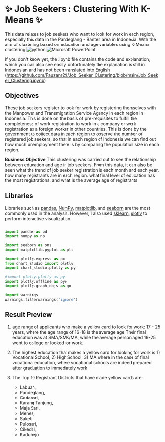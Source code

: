 # ✨ Job Seekers : Clustering With K-Means ✨ 
This data relates to job seekers who want to look for work in each region, especially this data in the Pandeglang - Banten area in Indonesia. With the aim of clustering based on education and age variables using K-Means clustering
![python](https://img.shields.io/badge/Python-3776AB?style=for-the-badge&logo=python&logoColor=white)
![Microsoft PowerPoint](https://img.shields.io/badge/Microsoft_PowerPoint-B7472A?style=for-the-badge&logo=microsoft-powerpoint&logoColor=white)

If you don't know yet, the .ipynb file contains the code and explanation, which you can also see easily, unfortunately the explanation is still in Indonesian and has not been translated into English (https://github.com/Fauzanr29/Job_Seeker_Clustering/blob/main/Job_Seeker_Clustering.ipynb)


## Objectives

These job seekers register to look for work by registering themselves with the Manpower and Transmigration Service Agency in each region in Indonesia. This is done on the basis of pre-requisites to fulfill the completeness of work registration to work in a company or work registration as a foreign worker in other countries. This is done by the government to collect data in each region to observe the number of registered job seekers, so that in each region of Indonesia we can find out how much unemployment there is by comparing the population size in each region.

**Business Objective**
This clustering was carried out to see the relationship between education and age in job seekers.
From this data, it can also be seen what the trend of job seeker registration is each month and each year. how many registrants are in each region. what final level of education has the most registrations. and what is the average age of registrants

## Libraries
Libraries such as [pandas](https://pandas.pydata.org/), [NumPy](https://numpy.org/), [matplotlib](https://matplotlib.org/), and [seaborn](https://seaborn.pydata.org/) are the most commonly used in the analysis. However, I also used [sklearn](https://scikit-learn.org/stable/), [plotly](https://chart-studio.plotly.com/~konzania#/) to perform interactive visualization
```python

import pandas as pd
import numpy as np

import seaborn as sns
import matplotlib.pyplot as plt

import plotly.express as px
from chart_studio import plotly
import chart_studio.plotly as py

#import plotly.plotly as py
import plotly.offline as pyo
import plotly.graph_objs as go

import warnings
warnings.filterwarnings('ignore')
```

## Result Preview

1) age range of applicants who make a yellow card to look for work:
17 - 25 years, where the age range of 16-18 is the average age
Their final education was at SMA/SMK/MA, while the average person aged 19-25 went to college or looked for work.

2) The highest education that makes a yellow card for looking for work is 1) Vocational School, 2) High School, 3) MA
where in the case of final vocational education,
where vocational schools are indeed prepared after graduation to immediately work

3) The Top 10 Registrant Districts that have made yellow cards are:
    - Labuan,
    - Pandeglang,
    - Cadasari,
    - Karang Tanjung,
    - Maja Sari,
    - Menes,
    - Saketi,
    - Pulosari,
    - Cikedal,
    - Kaduhejo
